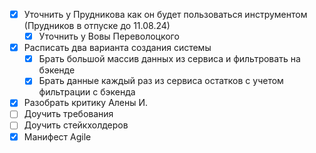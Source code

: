 - [x] Уточнить у Прудникова как он будет пользоваться инструментом (Прудников в отпуске до 11.08.24)
	- [x] Уточнить у Вовы Переволоцкого
- [x] Расписать два варианта создания системы
	- [x] Брать большой массив данных из сервиса и фильтровать на бэкенде
	- [x] Брать данные каждый раз из сервиса остатков с учетом фильтрации с бэкенда
- [x] Разобрать критику Алены И.
- [ ] Доучить требования
- [ ] Доучить стейкхолдеров
- [x] Манифест Agile